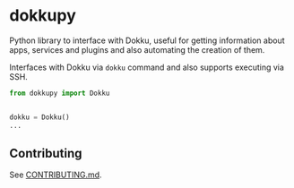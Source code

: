 # dokkupy

Python library to interface with Dokku, useful for getting information about apps, services and plugins and also
automating the creation of them.

Interfaces with Dokku via `dokku` command and also supports executing via SSH.

```python
from dokkupy import Dokku


dokku = Dokku()
...
```

## Contributing

See [CONTRIBUTING.md](CONTRIBUTING.md).
